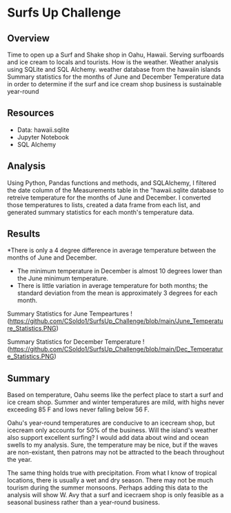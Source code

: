 # Surfs Up Challenge

## Overview

Time to open up a Surf and Shake shop in Oahu, Hawaii. Serving surfboards and ice cream to locals and tourists. 
How is the weather. Weather analysis using SQLite and SQL Alchemy. 
weather database from the hawaiin islands
Summary statistics for the months of June and December
Temperature data in order to determine if the surf and ice cream shop business is sustainable year-round

## Resources
* Data: hawaii.sqlite
* Jupyter Notebook
* SQL Alchemy

## Analysis 
Using Python, Pandas functions and methods, and SQLAlchemy, I filtered the date column of the Measurements table in the "hawaii.sqlite database to retreive temperature for the months of June and December. I converted those temperatures to lists, created a data frame from each list, and generated summary statistics for each month's temperature data. 

## Results
*There is only a 4 degree difference in average temperature between the months of June and December. 
* The minimum temperature in December is almost 10 degrees lower than the June minimum temperature.
* There is little variation in average temperature for both months; the standard deviation from the mean is approximately 3 degrees for each month. 

Summary Statistics for June Tempeartures
!(https://github.com/CSoldo1/SurfsUp_Challenge/blob/main/June_Temperature_Statistics.PNG)

Summary Statistics for December Temperature
!(https://github.com/CSoldo1/SurfsUp_Challenge/blob/main/Dec_Temperature_Statistics.PNG)

## Summary
Based on temperature, Oahu seems like the perfect place to start a surf and ice cream shop. Summer and winter temperatures are mild, with highs never exceeding 85 F and lows never falling below 56 F. 

Oahu's year-round temperatures are conducive to an icecream shop, but icecream only accounts for 50% of the business. Will the island's weather also support excellent surfing? I would add data about wind and ocean swells to my analysis. Sure, the temperature may be nice, but if the waves are non-existant, then patrons may not be attracted to the beach throughout the year.

The same thing holds true with precipitation. From what I know of tropical locations, there is usually a wet and dry season. There may not be much tourism during the summer monsoons. Perhaps adding this data to the analysis will show W. Avy that a surf and icecraem shop is only feasible as a seasonal business rather than a year-round business. 
